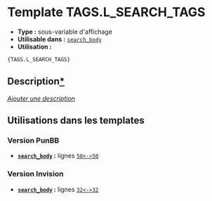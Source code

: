 # Template TAGS.L_SEARCH_TAGS
* __Type :__ sous-variable d'affichage
* __Utilisable dans :__ [`search_body`](../tpl/search_body.md#readme)
* __Utilisation :__

```html
{TAGS.L_SEARCH_TAGS}
```

## Description[*](https://fa-tvars.appspot.com/var/TAGS.L_SEARCH_TAGS)
[*Ajouter une description*](https://fa-tvars.appspot.com/var/TAGS.L_SEARCH_TAGS)

## Utilisations dans les templates

### Version PunBB
* __[`search_body`](../tpl/search_body.md#readme) :__ lignes [`50`](../src/punbb/search_body.tpl#L50)[`<->`](../src/punbb/search_body.tpl#L50-L50)[`50`](../src/punbb/search_body.tpl#L50)

### Version Invision
* __[`search_body`](../tpl/search_body.md#readme) :__ lignes [`32`](../src/invision/search_body.tpl#L32)[`<->`](../src/invision/search_body.tpl#L32-L32)[`32`](../src/invision/search_body.tpl#L32)

